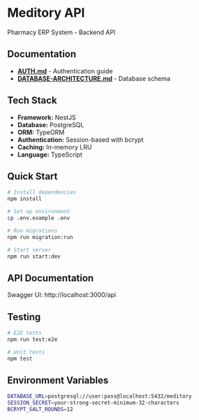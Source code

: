 # Meditory API

Pharmacy ERP System - Backend API

## Documentation

- **[AUTH.md](AUTH.md)** - Authentication guide
- **[DATABASE-ARCHITECTURE.md](DATABASE-ARCHITECTURE.md)** - Database schema

## Tech Stack

- **Framework:** NestJS
- **Database:** PostgreSQL
- **ORM:** TypeORM
- **Authentication:** Session-based with bcrypt
- **Caching:** In-memory LRU
- **Language:** TypeScript

## Quick Start

```bash
# Install dependencies
npm install

# Set up environment
cp .env.example .env

# Run migrations
npm run migration:run

# Start server
npm run start:dev
```

## API Documentation

Swagger UI: http://localhost:3000/api

## Testing

```bash
# E2E tests
npm run test:e2e

# Unit tests
npm test
```

## Environment Variables

```bash
DATABASE_URL=postgresql://user:pass@localhost:5432/meditory
SESSION_SECRET=your-strong-secret-minimum-32-characters
BCRYPT_SALT_ROUNDS=12
```
